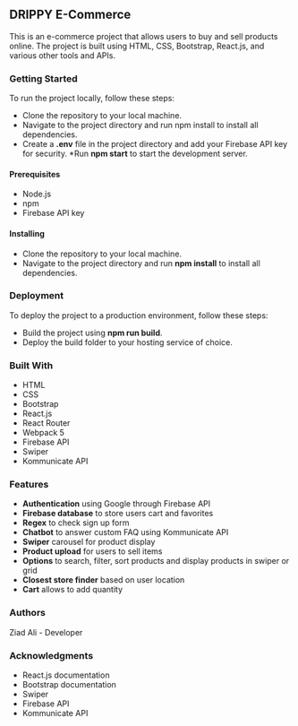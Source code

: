 ## DRIPPY E-Commerce
This is an e-commerce project that allows users to buy and sell products online. The project is built using HTML, CSS, Bootstrap, React.js, and various other tools and APIs.

### Getting Started
To run the project locally, follow these steps:

* Clone the repository to your local machine.
* Navigate to the project directory and run npm install to install all dependencies.
* Create a **.env** file in the project directory and add your Firebase API key for security.
*Run **npm start** to start the development server.
#### Prerequisites
* Node.js
* npm
* Firebase API key
#### Installing
* Clone the repository to your local machine.
* Navigate to the project directory and run **npm install** to install all dependencies.

### Deployment
To deploy the project to a production environment, follow these steps:

* Build the project using **npm run build**.
* Deploy the build folder to your hosting service of choice.
### Built With
* HTML
* CSS
* Bootstrap
* React.js
* React Router
* Webpack 5
* Firebase API
* Swiper
* Kommunicate API
### Features
* **Authentication** using Google through Firebase API
* **Firebase database** to store users cart and favorites
* **Regex** to check sign up form
* **Chatbot** to answer custom FAQ using Kommunicate API
* **Swiper** carousel for product display
* **Product upload** for users to sell items
* **Options** to search, filter, sort products and display products in swiper or grid
* **Closest store finder** based on user location
* **Cart** allows to add quantity 


### Authors
Ziad Ali - Developer

### Acknowledgments
* React.js documentation
* Bootstrap documentation
* Swiper
* Firebase API
* Kommunicate API
